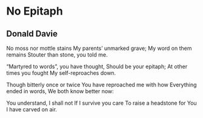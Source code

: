 # No Epitaph
## Donald Davie
﻿No moss nor mottle stains
My parents’ unmarked grave;
My word on them remains
Stouter than stone, you told me.

“Martyred to words”, you have thought,
Should be your epitaph;
At other times you fought
My self-reproaches down.

Though bitterly once or twice
You have reproached me with how
Everything ended in words,
We both know better now:

You understand, I shall not
If I survive you care
To raise a headstone for
You I have carved on air.